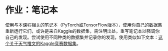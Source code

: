 # 作业：笔记本

使用与本课程相关的笔记本（PyTorch或TensorFlow版本），使用你自己的数据集重新运行它们，或许是来自Kaggle的数据集，需注明出处。重写笔记本以强调你自己的发现。尝试使用不同种类的数据集并记录你的发现，使用类似如下文本：[这个关于天气推文的Kaggle竞赛数据集](https://www.kaggle.com/competitions/crowdflower-weather-twitter/data?select=train.csv)。